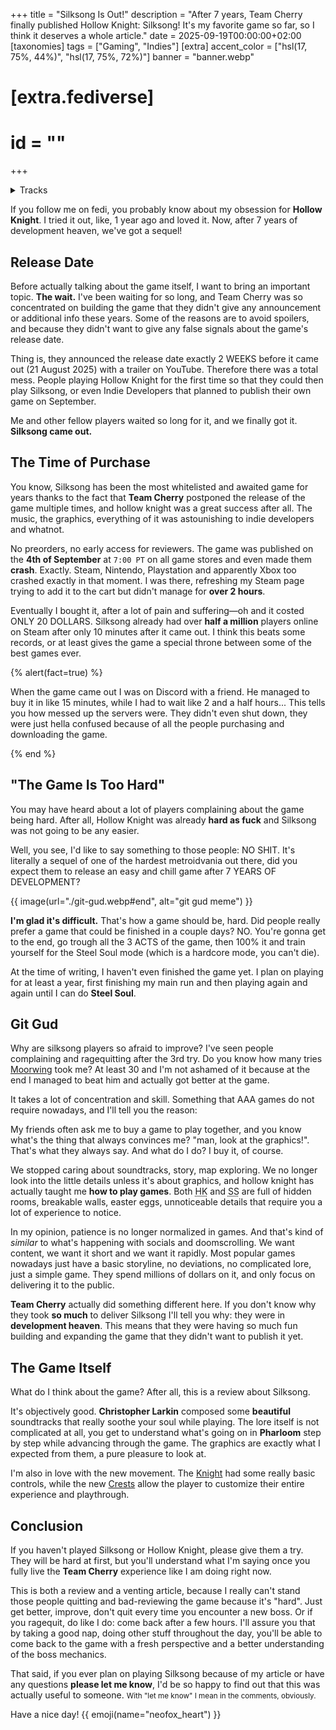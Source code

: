 +++
title = "Silksong Is Out!"
description = "After 7 years, Team Cherry finally published Hollow Knight: Silksong! It's my favorite game so far, so I think it deserves a whole article."
date = 2025-09-19T00:00:00+02:00
[taxonomies]
tags = ["Gaming", "Indies"]
[extra]
accent_color = ["hsl(17, 75%, 44%)", "hsl(17, 75%, 72%)"]
banner = "banner.webp"
# [extra.fediverse]
# id = ""
+++

<details>
<summary>Tracks</summary>

This time, I've been listening to Silksong's [soundtracks](https://album.link/i/1838949732). You know, to match the vibes and bring back that game feeling at the time of writing.

You're not forced to listen to them while reading, but they're pretty good. Because the article is not very long, I prefer to actually begin with [Choral Chambers](https://song.link/i/1838951597) as I think it's the best soundtrack so far.

</details>

If you follow me on fedi, you probably know about my obsession for **Hollow Knight**. I tried it out, like, 1 year ago and loved it. Now, after 7 years of development heaven, we've got a sequel!

## Release Date

Before actually talking about the game itself, I want to bring an important topic. **The wait.** I've been waiting for so long, and Team Cherry was so concentrated on building the game that they didn't give any announcement or additional info these years. Some of the reasons are to avoid spoilers, and because they didn't want to give any false signals about the game's release date.

Thing is, they announced the release date exactly 2 WEEKS before it came out (21 August 2025) with a trailer on YouTube. Therefore there was a total mess. People playing Hollow Knight for the first time so that they could then play Silksong, or even Indie Developers that planned to publish their own game on September.

Me and other fellow players waited so long for it, and we finally got it. **Silksong came out.**


## The Time of Purchase

You know, Silksong has been the most whitelisted and awaited game for years thanks to the fact that **Team Cherry** postponed the release of the game multiple times, and hollow knight was a great success after all. The music, the graphics, everything of it was astounishing to indie developers and whatnot.

No preorders, no early access for reviewers. The game was published on the **4th of September** at `7:00 PT` on all game stores and even made them **crash**. Exactly. Steam, Nintendo, Playstation and apparently Xbox too crashed exactly in that moment. I was there, refreshing my Steam page trying to add it to the cart but didn't manage for **over 2 hours**.

Eventually I bought it, after a lot of pain and suffering&mdash;oh and it costed ONLY 20 DOLLARS. Silksong already had over **half a million** players online on Steam after only 10 minutes after it came out. I think this beats some records, or at least gives the game a special throne between some of the best games ever.

{% alert(fact=true) %}

When the game came out I was on Discord with a friend. He managed to buy it in like 15 minutes, while I had to wait like 2 and a half hours... This tells you how messed up the servers were. They didn't even shut down, they were just hella confused because of all the people purchasing and downloading the game.

{% end %}

## "The Game Is Too Hard"

You may have heard about a lot of players complaining about the game being hard. After all, Hollow Knight was already **hard as fuck** and Silksong was not going to be any easier.

Well, you see, I'd like to say something to those people: NO SHIT. It's literally a sequel of one of the hardest metroidvania out there, did you expect them to release an easy and chill game after 7 YEARS OF DEVELOPMENT?

{{ image(url="./git-gud.webp#end", alt="git gud meme") }}

**I'm glad it's difficult.** That's how a game should be, hard. Did people really prefer a game that could be finished in a couple days? NO. You're gonna get to the end, go trough all the 3 ACTS of the game, then 100% it and train yourself for the Steel Soul mode (which is a hardcore mode, you can't die).

At the time of writing, I haven't even finished the game yet. I plan on playing for at least a year, first finishing my main run and then playing again and again until I can do **Steel Soul**.

## Git Gud

Why are silksong players so afraid to improve? I've seen people complaining and ragequitting after the 3rd try. Do you know how many tries [Moorwing](https://hollowknight.wiki/w/Moorwing) took me? At least 30 and I'm not ashamed of it because at the end I managed to beat him and actually got better at the game.

It takes a lot of concentration and skill. Something that AAA games do not require nowadays, and I'll tell you the reason:

My friends often ask me to buy a game to play together, and you know what's the thing that always convinces me? "man, look at the graphics!". That's what they always say. And what do I do? I buy it, of course.

We stopped caring about soundtracks, story, map exploring. We no longer look into the little details unless it's about graphics, and hollow knight has actually taught me **how to play games**. Both <abbr title="Hollow Knight">HK</abbr> and <abbr title="Silksong">SS</abbr> are full of hidden rooms, breakable walls, easter eggs, unnoticeable details that require you a lot of experience to notice.

In my opinion, patience is no longer normalized in games. And that's kind of *similar* to what's happening with socials and doomscrolling. We want content, we want it short and we want it rapidly. Most popular games nowadays just have a basic storyline, no deviations, no complicated lore, just a simple game. They spend millions of dollars on it, and only focus on delivering it to the public.

**Team Cherry** actually did something different here. If you don't know why they took **so much** to deliver Silksong I'll tell you why: they were in **development heaven**. This means that they were having so much fun building and expanding the game that they didn't want to publish it yet.

## The Game Itself

What do I think about the game? After all, this is a review about Silksong.

It's objectively good. **Christopher Larkin** composed some **beautiful** soundtracks that really soothe your soul while playing. The lore itself is not complicated at all, you get to understand what's going on in **Pharloom** step by step while advancing through the game. The graphics are exactly what I expected from them, a pure pleasure to look at.

I'm also in love with the new movement. The [Knight](https://hollowknight.wiki/w/Knight) had some really basic controls, while the new [Crests](https://hollowknight.wiki/w/Category:Crests_and_Skills) allow the player to customize their entire experience and playthrough.

## Conclusion

If you haven't played Silksong or Hollow Knight, please give them a try. They will be hard at first, but you'll understand what I'm saying once you fully live the **Team Cherry** experience like I am doing right now.

This is both a review and a venting article, because I really can't stand those people quitting and bad-reviewing the game because it's "hard". Just get better, improve, don't quit every time you encounter a new boss. Or if you ragequit, do like I do: come back after a few hours. I'll assure you that by taking a good nap, doing other stuff throughout the day, you'll be able to come back to the game with a fresh perspective and a better understanding of the boss mechanics.

That said, if you ever plan on playing Silksong because of my article or have any questions **please let me know**, I'd be so happy to find out that this was actually useful to someone. <small>With "let me know" I mean in the comments, obviously.</small>

Have a nice day! {{ emoji(name="neofox_heart") }}

